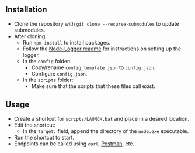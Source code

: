 ## Installation
- Clone the repository with `git clone --recurse-submodules` to update submodules.
- After cloning:
    - Run `npm install` to install packages.
    - Follow the [Node-Logger readme](https://github.com/thomasnorris/Node-Logger) for instructions on setting up the logger.
    - In the `config` folder:
        - Copy/rename `config_template.json` to `config.json`.
        - Configure `config.json`.
    - In the `scripts` folder:
        - Make sure that the scripts that these files call exist.

## Usage
- Create a shortcut for `scripts/LAUNCH.bat` and place in a desired location.
- Edit the shortcut:
    - In the `Target:` field, append the directory of the `node.exe` executable.
- Run the shortcut to start.
- Endpoints can be called using `curl`, [Postman](https://www.postman.com/), etc.